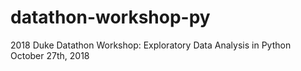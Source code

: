 # datathon-workshop-py
2018 Duke Datathon Workshop: Exploratory Data Analysis in Python
October 27th, 2018